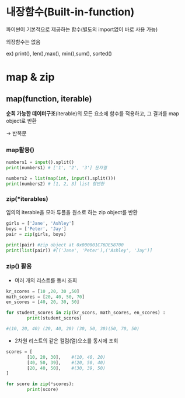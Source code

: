 # 내장함수(Built-in-function)

파이썬이 기본적으로 제공하는 함수(별도의 import없이 바로 사용 가능)

외장함수는 없음

ex) print(), len(),max(), min(),sum(), sorted()

# map & zip

## map(function, iterable)

**순회 가능한 데이터구조**(iterable)의 모든 요소에 함수를 적용하고, 그 결과를 map object로 반환

→ 반복문

### map활용()

```python
numbers1 = input().split()
print(numbers1) # ['1', '2', '3'] 문자열

numbers2 = list(map(int, input().split()))
print(numbers2) # [1, 2, 3] list 형변환
```

### zip(*iterables)

임의의 iterable을 모아 튜플을 원소로 하는 zip object를 반환

```python
girls = ['Jane', 'Ashley']
boys = ['Peter', 'Jay']
pair = zip(girls, boys)

print(pair) #zip object at 0x000001C76DE58700
print(list(pair)) #[('Jane', 'Peter'),('Ashley', 'Jay')]
```

### zip() 활용

- 여러 개의 리스트를 동시 조회

```python
kr_scores = [10 ,20, 30 ,50]
math_scores = [20, 40, 50, 70]
en_scores = [40, 20, 30, 50]

for student_scores in zip(kr_scors, math_scores, en_scores) :
		print(student_scores)

#(10, 20, 40) (20, 40, 20) (30, 50, 30)(50, 70, 50)
```

- 2차원 리스트의 같은 컬럼(열)요소를 동시에 조회

```python
scores = [
		[10, 20, 30],    #(10, 40, 20)
		[40, 50, 39],    #(20, 50, 40)    
		[20, 40, 50],    #(30, 39, 50) 
]

for score in zip(*scores):
		print(score)
```
